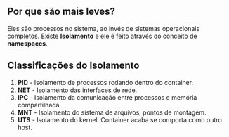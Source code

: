 ## Por que são mais leves?

Eles são processos no sistema, ao invés de sistemas operacionais completos. Existe **Isolamento** e ele é feito através do conceito de **namespaces**.

## Classificações do Isolamento

1. **PID** - Isolamento de processos rodando dentro do container.
2. **NET** - Isolamento das interfaces de rede.
3. **IPC** - Isolamento da comunicação entre processos e memória compartilhada
4. **MNT** - Isolamento do sistema de arquivos, pontos de montagem.
5. **UTS** - Isolamento do kernel. Container acaba se comporta como outro host.